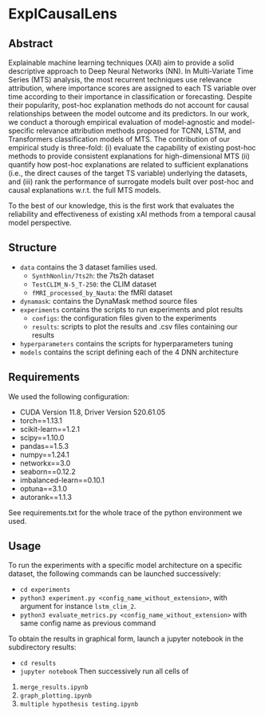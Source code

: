 # ExplCausalLens

## Abstract

Explainable machine learning techniques (XAI) aim to provide a solid descriptive approach to Deep Neural Networks (NN). In Multi-Variate Time Series (MTS) analysis, the most recurrent techniques use relevance attribution, where importance scores are assigned to each TS variable over time according to their importance in classification or forecasting. Despite their popularity, post-hoc explanation methods do not account for causal relationships between the model outcome and its predictors. In our work, we conduct a thorough empirical evaluation of model-agnostic and model-specific relevance attribution methods proposed for TCNN, LSTM, and Transformers classification models of MTS. The contribution of our empirical study is three-fold: (i) evaluate the capability of existing post-hoc methods to provide consistent explanations for high-dimensional MTS (ii) quantify how post-hoc explanations are related to sufficient explanations (i.e., the direct causes of the target TS variable) underlying  the datasets, and (iii) rank the performance of surrogate models built over post-hoc and causal explanations w.r.t. the full MTS models. 

 
To the best of our knowledge, this is the first work that evaluates the reliability and effectiveness of existing xAI methods from a temporal causal model perspective.

## Structure

- `data` contains the 3 dataset families used.
  - `SynthNonlin/7ts2h`: the 7ts2h dataset
  - `TestCLIM_N-5_T-250`: the CLIM dataset
  - `fMRI_processed_by_Nauta`: the fMRI dataset
- `dynamask`: contains the DynaMask method source files
- `experiments` contains the scripts to run experiments and plot results
  - `configs`: the configuration files given to the experiments
  - `results`: scripts to plot the results and .csv files containing our results
- `hyperparameters` contains the scripts for hyperparameters tuning
- `models` contains the script defining each of the 4 DNN architecture

## Requirements

We used the following configuration:
- CUDA Version 11.8, Driver Version 520.61.05
- torch==1.13.1
- scikit-learn==1.2.1
- scipy==1.10.0
- pandas==1.5.3
- numpy==1.24.1
- networkx==3.0
- seaborn==0.12.2
- imbalanced-learn==0.10.1
- optuna==3.1.0
- autorank==1.1.3

See requirements.txt for the whole trace of the python environment we used.

## Usage

To run the experiments with a specific model architecture on a specific dataset, the following commands can be launched successively:
- `cd experiments`
- `python3 experiment.py <config_name_without_extension>`, with argument for instance `lstm_clim_2`.
- `python3 evaluate_metrics.py <config_name_without_extension>` with same config name as previous command

To obtain the results in graphical form, launch a jupyter notebook in the subdirectory results:
- `cd results`
- `jupyter notebook`
Then successively run all cells of
1) `merge_results.ipynb`
2) `graph_plotting.ipynb`
3) `multiple hypothesis testing.ipynb`

